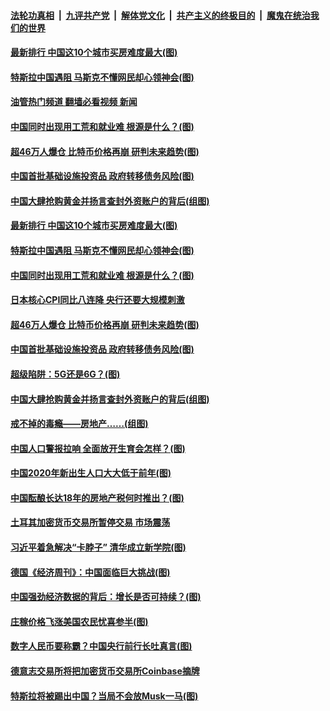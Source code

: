 ####  [法轮功真相](../../../../basic/blob/master/README.md?t=04241102) &nbsp;|&nbsp; [九评共产党](../../../../9ping.md/blob/master/README.md?t=04241102) &nbsp;|&nbsp; [解体党文化](../../../../jtdwh.md/blob/master/README.md?t=04241102)  &nbsp;|&nbsp; [共产主义的终极目的](../../../../gczydzjmd.md/blob/master/README.md?t=04241102) &nbsp;|&nbsp; [魔鬼在统治我们的世界](../../../../mgztzwmdsj.md/blob/master/README.md?t=04241102) 

#### [最新排行 中国这10个城市买房难度最大(图)](../pages/p5/969698.md?t=04241102) 

#### [特斯拉中国遇阻 马斯克不懂网民却心领神会(图)](../pages/p5/969717.md?t=04241102) 

#### [油管热门频道 翻墙必看视频 新闻](http://159.65.108.143:81/youtube.html)

#### [中国同时出现用工荒和就业难 根源是什么？(图)](../pages/p5/969679.md?t=04241102) 

#### [超46万人爆仓 比特币价格再崩 研判未来趋势(图)](../pages/p5/969676.md?t=04241102) 

#### [中国首批基础设施投资品 政府转移债务风险(图)](../pages/p5/969667.md?t=04241102) 

#### [中国大肆抢购黄金并扬言查封外资账户的背后(组图)](../pages/p5/969604.md?t=04241102) 

#### [最新排行 中国这10个城市买房难度最大(图)](../pages/p5/969698.md?t=04241102) 

#### [特斯拉中国遇阻 马斯克不懂网民却心领神会(图)](../pages/p5/969717.md?t=04241102) 

#### [中国同时出现用工荒和就业难 根源是什么？(图)](../pages/p5/969679.md?t=04241102) 

#### [日本核心CPI同比八连降 央行还要大规模刺激](../pages/p5/969678.md?t=04241102) 

#### [超46万人爆仓 比特币价格再崩 研判未来趋势(图)](../pages/p5/969676.md?t=04241102) 

#### [中国首批基础设施投资品 政府转移债务风险(图)](../pages/p5/969667.md?t=04241102) 

#### [超级陷阱：5G还是6G？(图)](../pages/p5/969614.md?t=04241102) 

#### [中国大肆抢购黄金并扬言查封外资账户的背后(组图)](../pages/p5/969604.md?t=04241102) 

#### [戒不掉的毒瘾——房地产……(组图)](../pages/p5/969597.md?t=04241102) 

#### [中国人口警报拉响 全面放开生育会怎样？(图)](../pages/p5/969575.md?t=04241102) 

#### [中国2020年新出生人口大大低于前年(图)](../pages/p5/969596.md?t=04241102) 

#### [中国酝酿长达18年的房地产税何时推出？(图)](../pages/p5/969557.md?t=04241102) 

#### [土耳其加密货币交易所暂停交易 市场震荡](../pages/p5/969543.md?t=04241102) 

#### [习近平着急解决“卡脖子” 清华成立新学院(图)](../pages/p5/969539.md?t=04241102) 

#### [德国《经济周刊》：中国面临巨大挑战(图)](../pages/p5/969512.md?t=04241102) 

#### [中国强劲经济数据的背后：增长是否可持续？(图)](../pages/p5/969504.md?t=04241102) 

#### [庄稼价格飞涨美国农民忧喜参半(图)](../pages/p5/969492.md?t=04241102) 

#### [数字人民币要称霸？中国央行前行长吐真言(图)](../pages/p5/969483.md?t=04241102) 

#### [德意志交易所将把加密货币交易所Coinbase摘牌](../pages/p5/969455.md?t=04241102) 

#### [特斯拉将被踢出中国？当局不会放Musk一马(图)](../pages/p5/969446.md?t=04241102) 

<img src='http://gfw-breaker.win/goodnews/indexes/p5.md' width='0px' height='0px'/>
